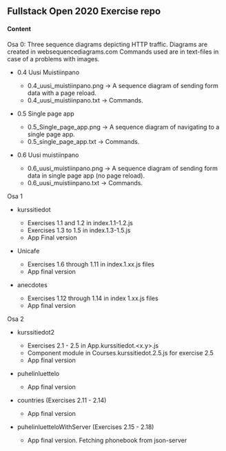 ## Fullstack Open 2020 Exercise repo ##

#### Content ####

Osa 0:
Three sequence diagrams depicting HTTP traffic. Diagrams are created in websequencediagrams.com
Commands used are in text-files in case of a problems with images.

* 0.4 Uusi Muistiinpano
    - 0.4_uusi_muistiinpano.png -> A sequence diagram of sending form data with a page reload. 
    - 0.4_uusi_muistiinpano.txt -> Commands.

* 0.5 Single page app
    - 0.5_Single_page_app.png -> A sequence diagram of navigating to a single page app.
    - 0.5_single_page_app.txt -> Commands.

* 0.6 Uusi muistiinpano
    - 0.6_uusi_muistiinpano.png -> A sequence diagram of sending form data in single page app (no page reload).
    - 0.6_uusi_muistiinpano.txt -> Commands. 

Osa 1
* kurssitiedot 
    - Exercises 1.1 and 1.2 in index.1.1-1.2.js
    - Exercises 1.3 to 1.5 in index.1.3-1.5.js
    - App Final version

* Unicafe
    - Exercises 1.6 through 1.11 in index.1.xx.js files
    - App final version

* anecdotes
    - Exercises 1.12 through 1.14 in index 1.xx.js files
    - App final version

Osa 2
* kurssitiedot2
    - Exercises 2.1 - 2.5 in App.kurssitiedot.<x.y>.js
    - Component module in Courses.kurssitiedot.2.5.js for exercise 2.5
    - App final version

* puhelinluettelo
    - App final version 

* countries (Exercises 2.11 - 2.14)
    - App final version

* puhelinluetteloWithServer (Exercises 2.15 - 2.18)
    - App final version. Fetching phonebook from json-server